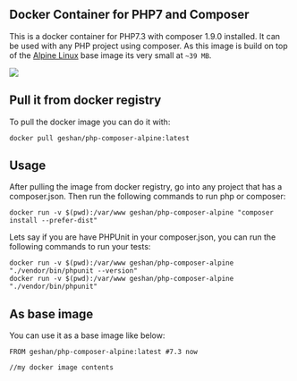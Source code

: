 ## Docker Container for PHP7 and Composer

This is a docker container for PHP7.3 with composer 1.9.0 installed. It can be used with
any PHP project using composer. As this image is build on top of the
[Alpine Linux](http://www.alpinelinux.org/) base image its very small at `~39 MB`.

[![](https://images.microbadger.com/badges/image/geshan/php-composer-alpine.svg)](https://microbadger.com/images/geshan/php-composer-alpine "Get your own image badge on microbadger.com")

## Pull it from docker registry

To pull the docker image you can do it with:

```
docker pull geshan/php-composer-alpine:latest
```

## Usage

After pulling the image from docker registry, go into any project that has a composer.json.
Then run the following commands to run php or composer:

```
docker run -v $(pwd):/var/www geshan/php-composer-alpine "composer install --prefer-dist"
```
Lets say if you are have PHPUnit in your composer.json, you can run the following commands
to run your tests:

```
docker run -v $(pwd):/var/www geshan/php-composer-alpine "./vendor/bin/phpunit --version"
docker run -v $(pwd):/var/www geshan/php-composer-alpine "./vendor/bin/phpunit"
```

## As base image

You can use it as a base image like below:

```
FROM geshan/php-composer-alpine:latest #7.3 now

//my docker image contents
```
